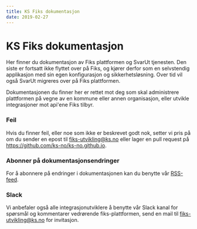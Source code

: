 ```yaml
---
title: KS Fiks dokumentasjon
date: 2019-02-27
---
```


# KS Fiks dokumentasjon

Her finner du dokumentasjon av Fiks plattformen og SvarUt tjenesten. Den siste er fortsatt ikke flyttet over på Fiks, og kjører derfor som en selvstendig applikasjon med sin egen konfigurasjon og sikkerhetsløsning. Over tid vil også SvarUt migreres over på Fiks plattformen.

Dokumentasjonen du finner her er rettet mot deg som skal administrere plattformen på vegne av en kommune eller annen organisasjon, eller utvikle integrasjoner mot api'ene Fiks tilbyr.

### Feil
Hvis du finner feil, eller noe som ikke er beskrevet godt nok, setter vi pris på om du sender en epost til [fiks-utvikling@ks.no](mailto:fiks-utvikling@ks.no) eller lager en pull request på https://github.com/ks-no/ks-no.github.io.

### Abonner på dokumentasjonsendringer
For å abonnere på endringer i dokumentasjonen kan du benytte vår <a rel="alternate" type="application/rss+xml" href="index.xml">RSS-feed</a>.

### Slack
Vi anbefaler også alle integrasjonutviklere å benytte vår Slack kanal for spørsmål og kommentarer vedrørende fiks-plattformen, send en mail til [fiks-utvikling@ks.no](mailto:fiks-utvikling@ks.no) for invitasjon.

